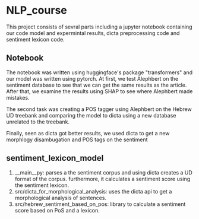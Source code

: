 # NLP_course
This project consists of sevral parts including a jupyter notebook containing our code model and expermintal results, dicta preprocessing code and sentiment lexicon code.

## Notebook
The notebook was written using huggingface's package "transformers" and our model was written using pytorch. 
At first, we test Alephbert on the sentiment database to see that we can get the same results as the article. After that, we examine the results using SHAP to see where Alephbert made mistakes.

The second task was creating a POS tagger using Alephbert on the Hebrew UD treebank and comparing the model to dicta using a new database unrelated to the treebank.

Finally, seen as dicta got better results, we used dicta to get a new morphlogy disambugation and POS tags on the sentiment 

## sentiment_lexicon_model
1. __main__py: parses a the sentiment corpus and using dicta creates a UD format of the corpus. furthermore, it calculates a sentiment score using the sentiment lexicon.
2. src/dicta_for_morphological_analysis: uses the dicta api to get a morphological analysis of sentences.
3. src/hebrew_sentiment_based_on_pos: library to calculate a sentiment score based on PoS and a lexicon.